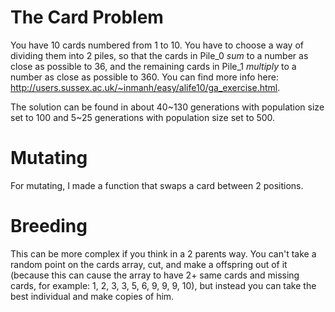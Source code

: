 # The Card Problem
You have 10 cards numbered from 1 to 10. You have to choose a way of dividing them into 2 piles, so that the cards in Pile_0 *sum* to a number as close as possible to 36, and the remaining cards in Pile_1 *multiply* to a number as close as possible to 360.
You can find more info here: http://users.sussex.ac.uk/~inmanh/easy/alife10/ga_exercise.html.

The solution can be found in about 40~130 generations with population size set to 100 and 5~25 generations with population size set to 500.

# Mutating
For mutating, I made a function that swaps a card between 2 positions.

# Breeding
This can be more complex if you think in a 2 parents way. You can't take a random point on the cards array, cut, and make a offspring out of it (because this can cause the array to have 2+ same cards and missing cards, for example: 1, 2, 3, 3, 5, 6, 9, 9, 9, 10), but instead you can take the best individual and make copies of him.

